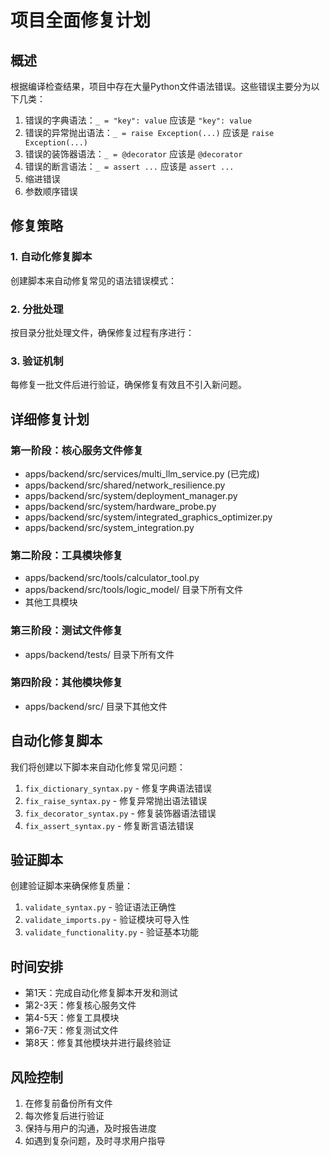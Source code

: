 # 项目全面修复计划

## 概述
根据编译检查结果，项目中存在大量Python文件语法错误。这些错误主要分为以下几类：
1. 错误的字典语法：`_ = "key": value` 应该是 `"key": value`
2. 错误的异常抛出语法：`_ = raise Exception(...)` 应该是 `raise Exception(...)`
3. 错误的装饰器语法：`_ = @decorator` 应该是 `@decorator`
4. 错误的断言语法：`_ = assert ...` 应该是 `assert ...`
5. 缩进错误
6. 参数顺序错误

## 修复策略

### 1. 自动化修复脚本
创建脚本来自动修复常见的语法错误模式：

### 2. 分批处理
按目录分批处理文件，确保修复过程有序进行：

### 3. 验证机制
每修复一批文件后进行验证，确保修复有效且不引入新问题。

## 详细修复计划

### 第一阶段：核心服务文件修复
- apps/backend/src/services/multi_llm_service.py (已完成)
- apps/backend/src/shared/network_resilience.py
- apps/backend/src/system/deployment_manager.py
- apps/backend/src/system/hardware_probe.py
- apps/backend/src/system/integrated_graphics_optimizer.py
- apps/backend/src/system_integration.py

### 第二阶段：工具模块修复
- apps/backend/src/tools/calculator_tool.py
- apps/backend/src/tools/logic_model/ 目录下所有文件
- 其他工具模块

### 第三阶段：测试文件修复
- apps/backend/tests/ 目录下所有文件

### 第四阶段：其他模块修复
- apps/backend/src/ 目录下其他文件

## 自动化修复脚本

我们将创建以下脚本来自动化修复常见问题：

1. `fix_dictionary_syntax.py` - 修复字典语法错误
2. `fix_raise_syntax.py` - 修复异常抛出语法错误
3. `fix_decorator_syntax.py` - 修复装饰器语法错误
4. `fix_assert_syntax.py` - 修复断言语法错误

## 验证脚本

创建验证脚本来确保修复质量：

1. `validate_syntax.py` - 验证语法正确性
2. `validate_imports.py` - 验证模块可导入性
3. `validate_functionality.py` - 验证基本功能

## 时间安排

- 第1天：完成自动化修复脚本开发和测试
- 第2-3天：修复核心服务文件
- 第4-5天：修复工具模块
- 第6-7天：修复测试文件
- 第8天：修复其他模块并进行最终验证

## 风险控制

1. 在修复前备份所有文件
2. 每次修复后进行验证
3. 保持与用户的沟通，及时报告进度
4. 如遇到复杂问题，及时寻求用户指导